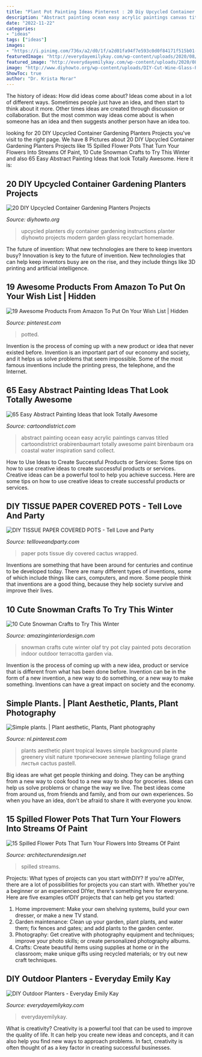 ```yaml
---
title: "Plant Pot Painting Ideas Pinterest : 20 Diy Upcycled Container Gardening Planters Projects"
description: "Abstract painting ocean easy acrylic paintings canvas titled cartoondistrict orabirenbaumart totally awesome paint birenbaum ora coastal water inspiration sand collect"
date: "2022-11-22"
categories:
- "ideas"
tags: ["ideas"]
images:
- "https://i.pinimg.com/736x/a2/d0/1f/a2d01fa94f7e593c0d0f84171f515b01--kitty-litter-boxes-potted-plants.jpg"
featuredImage: "http://everydayemilykay.com/wp-content/uploads/2020/08/IMG_7756-1440x1920.jpg"
featured_image: "http://everydayemilykay.com/wp-content/uploads/2020/08/IMG_7756-1440x1920.jpg"
image: "http://www.diyhowto.org/wp-content/uploads/DIY-Cut-Wine-Glass-Planter-Instructions-20-DIY-Upcycled-Container-Gardening-Planters-Projects.jpg"
ShowToc: true
author: "Dr. Krista Morar"
---
```



The history of ideas: How did ideas come about?
Ideas come about in a lot of different ways. Sometimes people just have an idea, and then start to think about it more. Other times ideas are created through discussion or collaboration. But the most common way ideas come about is when someone has an idea and then suggests another person have an idea too.

	

		
looking for 20 DIY Upcycled Container Gardening Planters Projects you've visit to the right page. We have 8 Pictures about 20 DIY Upcycled Container Gardening Planters Projects like 15 Spilled Flower Pots That Turn Your Flowers Into Streams Of Paint, 10 Cute Snowman Crafts to Try This Winter and also 65 Easy Abstract Painting Ideas that look Totally Awesome. Here it is:
		
    
## 20 DIY Upcycled Container Gardening Planters Projects

<img loading=lazy src="http://www.diyhowto.org/wp-content/uploads/DIY-Cut-Wine-Glass-Planter-Instructions-20-DIY-Upcycled-Container-Gardening-Planters-Projects.jpg" onerror="this.onerror=null;this.src='https://tse4.mm.bing.net/th?id=OIP.KlcmIrVMtoy9J72l28wJjQHaJ8&amp;pid=15.1';" alt="20 DIY Upcycled Container Gardening Planters Projects">

_Source: diyhowto.org_

>upcycled planters diy container gardening instructions planter diyhowto projects modern garden glass recyclart homemade. 

	

The future of invention: What new technologies are there to keep inventors busy?
Innovation is key to the future of invention. New technologies that can help keep inventors busy are on the rise, and they include things like 3D printing and artificial intelligence.

    
## 19 Awesome Products From Amazon To Put On Your Wish List | Hidden

<img loading=lazy src="https://i.pinimg.com/736x/a2/d0/1f/a2d01fa94f7e593c0d0f84171f515b01--kitty-litter-boxes-potted-plants.jpg" onerror="this.onerror=null;this.src='https://tse1.mm.bing.net/th?id=OIP.ZW691DJbVdrGCh0jcsy8vAHaMJ&amp;pid=15.1';" alt="19 Awesome Products From Amazon To Put On Your Wish List | Hidden">

_Source: pinterest.com_

>potted. 

	

Invention is the process of coming up with a new product or idea that never existed before. Invention is an important part of our economy and society, and it helps us solve problems that seem impossible. Some of the most famous inventions include the printing press, the telephone, and the Internet.

    
## 65 Easy Abstract Painting Ideas That Look Totally Awesome

<img loading=lazy src="http://www.cartoondistrict.com/wp-content/uploads/2017/06/Easy-Abstract-Painting-Ideas00017.jpg" onerror="this.onerror=null;this.src='https://tse1.mm.bing.net/th?id=OIP.wnyrxSliWJdPeoQOXam_DAAAAA&amp;pid=15.1';" alt="65 Easy Abstract Painting Ideas that look Totally Awesome">

_Source: cartoondistrict.com_

>abstract painting ocean easy acrylic paintings canvas titled cartoondistrict orabirenbaumart totally awesome paint birenbaum ora coastal water inspiration sand collect. 

	

How to Use Ideas to Create Successful Products or Services: Some tips on how to use creative ideas to create successful products or services.
Creative ideas can be a powerful tool to help you achieve success. Here are some tips on how to use creative ideas to create successful products or services.

    
## DIY TISSUE PAPER COVERED POTS - Tell Love And Party

<img loading=lazy src="http://tellloveandparty.com/wp-content/uploads/2016/08/DIY-striped-tissue-paper-wrapped-pots.jpg" onerror="this.onerror=null;this.src='https://tse2.mm.bing.net/th?id=OIP.GVz6SLOfo-qafdc-Zlr1zgHaLH&amp;pid=15.1';" alt="DIY TISSUE PAPER COVERED POTS - Tell Love and Party">

_Source: tellloveandparty.com_

>paper pots tissue diy covered cactus wrapped. 

	

Inventions are something that have been around for centuries and continue to be developed today. There are many different types of inventions, some of which include things like cars, computers, and more. Some people think that inventions are a good thing, because they help society survive and improve their lives.

    
## 10 Cute Snowman Crafts To Try This Winter

<img loading=lazy src="http://www.amazinginteriordesign.com/wp-content/uploads/2016/10/10-cute-snowman-crafts-to-try-this-winter-10.jpg" onerror="this.onerror=null;this.src='https://tse2.mm.bing.net/th?id=OIP.8CQDh1Rp1G_3aRo9XEBKXAHaLE&amp;pid=15.1';" alt="10 Cute Snowman Crafts to Try This Winter">

_Source: amazinginteriordesign.com_

>snowman crafts cute winter olaf try pot clay painted pots decoration indoor outdoor terracotta garden via. 

	

Invention is the process of coming up with a new idea, product or service that is different from what has been done before. Invention can be in the form of a new invention, a new way to do something, or a new way to make something. Inventions can have a great impact on society and the economy.

    
## Simple Plants. | Plant Aesthetic, Plants, Plant Photography

<img loading=lazy src="https://i.pinimg.com/736x/cf/53/a7/cf53a77b0360ffc2f12f23eee302dccf.jpg" onerror="this.onerror=null;this.src='https://tse4.mm.bing.net/th?id=OIP.TWrZFawDtFQeaddoVnoFHwHaLH&amp;pid=15.1';" alt="Simple plants. | Plant aesthetic, Plants, Plant photography">

_Source: nl.pinterest.com_

>plants aesthetic plant tropical leaves simple background plante greenery visit nature тропические зеленые planting foliage grand листья cactus pastell. 

	

Big ideas are what get people thinking and doing. They can be anything from a new way to cook food to a new way to shop for groceries. Ideas can help us solve problems or change the way we live. The best ideas come from around us, from friends and family, and from our own experiences. So when you have an idea, don't be afraid to share it with everyone you know.

    
## 15 Spilled Flower Pots That Turn Your Flowers Into Streams Of Paint

<img loading=lazy src="https://cdn.architecturendesign.net/wp-content/uploads/2015/07/AD-Spilled-Flowers-Garden-Ideas-09.jpg" onerror="this.onerror=null;this.src='https://tse4.mm.bing.net/th?id=OIP.u3n_4ktKjh7K4GI84kWTugHaFj&amp;pid=15.1';" alt="15 Spilled Flower Pots That Turn Your Flowers Into Streams Of Paint">

_Source: architecturendesign.net_

>spilled streams. 

	

Projects: What types of projects can you start withDIY?
If you're aDIYer, there are a lot of possibilities for projects you can start with. Whether you're a beginner or an experienced DIYer, there's something here for everyone. Here are five examples ofDIY projects that can help get you started: 
1. Home improvement: Make your own shelving systems, build your own dresser, or make a new TV stand.
2. Garden maintenance: Clean up your garden, plant plants, and water them; fix fences and gates; and add plants to the garden center.
3. Photography: Get creative with photography equipment and techniques; improve your photo skills; or create personalized photography albums.
4. Crafts: Create beautiful items using supplies at home or in the classroom; make unique gifts using recycled materials; or try out new craft techniques.

    
## DIY Outdoor Planters - Everyday Emily Kay

<img loading=lazy src="http://everydayemilykay.com/wp-content/uploads/2020/08/IMG_7756-1440x1920.jpg" onerror="this.onerror=null;this.src='https://tse4.mm.bing.net/th?id=OIP.eOvub_NNiPVwz-MxI2EvLgHaJ4&amp;pid=15.1';" alt="DIY Outdoor Planters - Everyday Emily Kay">

_Source: everydayemilykay.com_

>everydayemilykay. 

	

What is creativity?
Creativity is a powerful tool that can be used to improve the quality of life. It can help you create new ideas and concepts, and it can also help you find new ways to approach problems. In fact, creativity is often thought of as a key factor in creating successful businesses.

